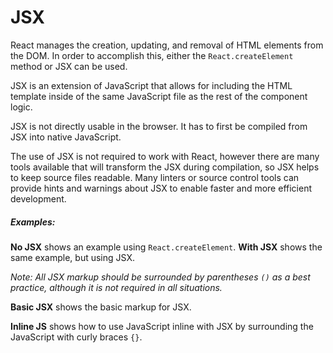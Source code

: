# JSX

React manages the creation, updating, and removal of HTML elements from the DOM. In order to accomplish this, either the `React.createElement` method or JSX can be used. 

JSX is an extension of JavaScript that allows for including the HTML template inside of the same JavaScript file as the rest of the component logic.

JSX is not directly usable in the browser. It has to first be compiled from JSX into native JavaScript.

The use of JSX is not required to work with React, however there are many tools available that will transform the JSX during compilation, so JSX helps to keep source files readable. Many linters or source control tools can provide hints and warnings about JSX to enable faster and more efficient development.

##### __Examples__:

__No JSX__ shows an example using `React.createElement`. __With JSX__ shows the same example, but using JSX.

_Note: All JSX markup should be surrounded by parentheses `()` as a best practice, although it is not required in all situations._

__Basic JSX__ shows the basic markup for JSX.

__Inline JS__ shows how to use JavaScript inline with JSX by surrounding the JavaScript with curly braces `{}`.
